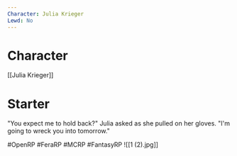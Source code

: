 ```yaml
---
Character: Julia Krieger
Lewd: No
---
```

# Character
[[Julia Krieger]]

# Starter
"You expect me to hold back?" Julia asked as she pulled on her gloves. "I'm going to wreck you into tomorrow."

#OpenRP #FeraRP #MCRP #FantasyRP
![[1 (2).jpg]]